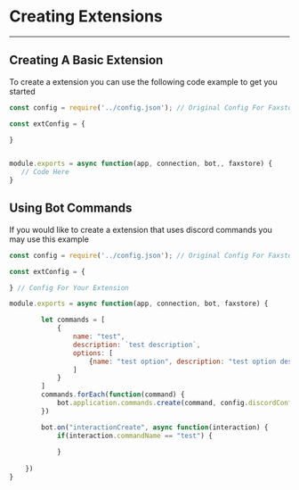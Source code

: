 # Creating Extensions
---
## Creating A Basic Extension

To create a extension you can use the following code example to get you started

```js
const config = require('../config.json'); // Original Config For Faxstore

const extConfig = {

}


module.exports = async function(app, connection, bot,, faxstore) {
   // Code Here   
}
```

## Using Bot Commands

If you would like to create a extension that uses discord commands you may use this example


```js
const config = require('../config.json'); // Original Config For Faxstore

const extConfig = {

} // Config For Your Extension

module.exports = async function(app, connection, bot, faxstore) {

        let commands = [
            {
                name: "test",
                description: `test description`,
                options: [
                    {name: "test option", description: "test option description", type: "STRING", required: true}
                ]
            }
        ]
        commands.forEach(function(command) {
            bot.application.commands.create(command, config.discordConfig.guildId).catch(function(err) {console.log(err)});
        })

        bot.on("interactionCreate", async function(interaction) {
            if(interaction.commandName == "test") {
                
            }
            
    })
}
```